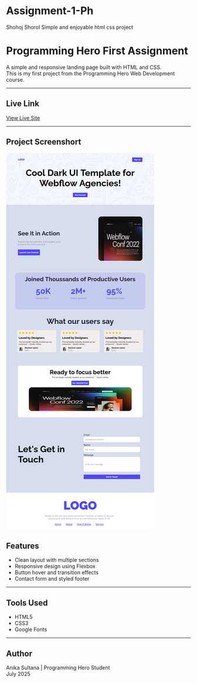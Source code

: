 # Assignment-1-Ph
Shohoj Shorol Simple and enjoyable html css project

# Programming Hero First Assignment

A simple and responsive landing page built with HTML and CSS.  
This is my first project from the Programming Hero Web Development course.

---

## Live Link

[View Live Site](#)  

---
## Project Screenshort
![Project Screenshort](Projects-screenshort.png)  

## Features

- Clean layout with multiple sections  
- Responsive design using Flexbox  
- Button hover and transition effects  
- Contact form and styled footer

---

## Tools Used

- HTML5  
- CSS3  
- Google Fonts

---

## Author

Anika Sultana | Programming Hero Student  
July 2025

